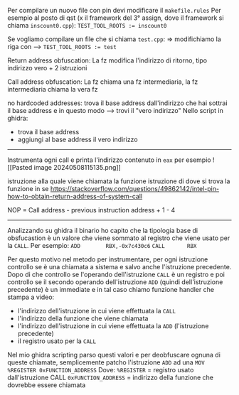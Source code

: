 Per compilare un nuovo file con pin devi modificare il `makefile.rules`
Per esempio 
al posto di qst (x il framework del 3° assign, dove il framework si chiama `inscount0.cpp`):
`TEST_TOOL_ROOTS := inscount0`

Se vogliamo compilare un file che si chiama `test.cpp`:
=> modifichiamo la riga con -->  `TEST_TOOL_ROOTS := test`


Return address obfuscation:
La fz modifica l'indirizzo di ritorno, tipo indirizzo vero + 2 istruzioni

Call address obfuscation:
La fz chiama una fz intermediaria, la fz intermediaria chiama la vera fz

no hardcoded addresses:
trova il base address
dall'indirizzo che hai sottrai il base address e in questo modo -->  trovi il "vero indirizzo"
Nello script in ghidra:
- trova il base address
- aggiungi al base address il vero indirizzo

----
Instrumenta ogni call e printa l'indirizzo contenuto  in `eax` per esempio
![[Pasted image 20240508115135.png]]

istruzione alla quale viene chiamata la funzione
istruzione di dove si trova la funzione in se
https://stackoverflow.com/questions/49862142/intel-pin-how-to-obtain-return-address-of-system-call

NOP = Call address - previous instruction address + 1 - 4


--- 
Analizzando su ghidra il binario ho capito che la tipologia base di obsfucastion è un valore che viene sommato al registro che viene usato per la `CALL`.
Per esempio:
`ADD        RBX,-0x7c430c6`
`CALL       RBX`

Per questo motivo nel metodo per instrumentare, per ogni istruzione controllo se è una chiamata a sistema e salvo anche l'istruzione precedente.
Dopo di che controllo se l'operando dell'istruzione `CALL` è un registro e poi controllo se il secondo operando dell'istruzione `ADD` (quindi dell'istruzione precedente) è un immediate e in tal caso chiamo funzione handler che stampa a video:
- l'indirizzo dell'istruzione in cui viene effettuata la `CALL`
- l'indirizzo della funzione che viene chiamata
- l'indirizzo dell'istruzione in cui viene effettuata la `ADD` (l'istruzione precedente)
- il registro usato per la `CALL`

Nel mio ghidra scripting parso questi valori e per deobfuscare ognuna di queste chiamate, semplicemente patcho l'istruzione `ADD` ad una `MOV` `%REGISTER 0xFUNCTION_ADDRESS`
Dove:
`%REGISTER` = registro usato dall'istruzione CALL
`0xFUNCTION_ADDRESS` = indirizzo della funzione che dovrebbe essere chiamata